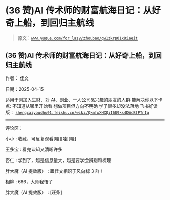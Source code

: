 # (36 赞)AI 传术师的财富航海日记：从好奇上船，到回归主航线

> 原文：[`www.yuque.com/for_lazy/zhoubao/qw1zkrp01x8iaeit`](https://www.yuque.com/for_lazy/zhoubao/qw1zkrp01x8iaeit)

## (36 赞)AI 传术师的财富航海日记：从好奇上船，到回归主航线

作者： 佳文

日期：2025-04-15

适用于刚加入生财、对 AI、副业、一人公司感兴趣的朋友的人群 能解决你以下卡点: 不知道从哪里开始看 想做项目但方向不明确 学了很多却没法落地 飞书好读版： [`shengcaiyoushu01.feishu.cn/wiki/QkmfwXHXQiI6U9ks4DAcBfPTnIg`](https://shengcaiyoushu01.feishu.cn/wiki/QkmfwXHXQiI6U9ks4DAcBfPTnIg)

* * *

评论区：

小小 : 收藏，可反复观看[哇][哇][哇]

王多宝 : 看完认知又清晰许多

杏仁 : 学到了，越是信息量大，越是要学会辨别和梳理

胖大魔（AI 提效版） : 跟佳文相识于风向标 3 群！

相柳 : 666，大师我悟了

胖大魔（AI 提效版） : [旺柴]